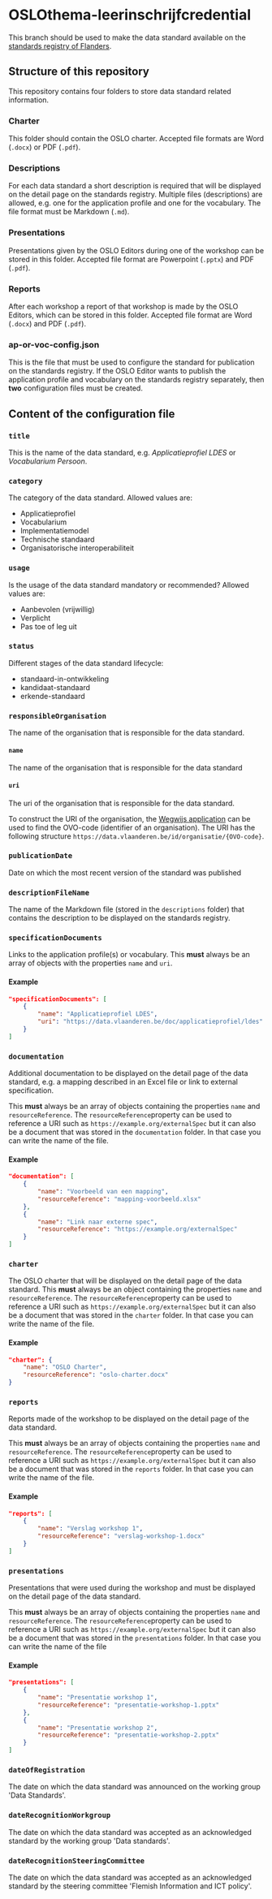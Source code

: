 # OSLOthema-leerinschrijfcredential

This branch should be used to make the data standard available on the [standards registry of Flanders](https://data.vlaanderen.be/standaarden/).

## Structure of this repository

This repository contains four folders to store data standard related information.

### Charter

This folder should contain the OSLO charter. Accepted file formats are Word (`.docx`) or PDF (`.pdf`).

### Descriptions

For each data standard a short description is required that will be displayed on the detail page on the standards registry. Multiple files (descriptions) are allowed, e.g. one for the application profile and one for the vocabulary. The file format must be Markdown (`.md`).

### Presentations

Presentations given by the OSLO Editors during one of the workshop can be stored in this folder. Accepted file format are Powerpoint (`.pptx`) and PDF (`.pdf`).

### Reports

After each workshop a report of that workshop is made by the OSLO Editors, which can be stored in this folder. Accepted file format are Word (`.docx`) and PDF (`.pdf`).

### ap-or-voc-config.json

This is the file that must be used to configure the standard for publication on the standards registry. If the OSLO Editor wants to publish the application profile and vocabulary on the standards registry separately, then **two** configuration files must be created.

## Content of the configuration file

### `title`

This is the name of the data standard, e.g. *Applicatieprofiel LDES* or *Vocabularium Persoon*.

### `category`

The category of the data standard. Allowed values are:
- Applicatieprofiel
- Vocabularium
- Implementatiemodel
- Technische standaard
- Organisatorische interoperabiliteit

### `usage`

Is the usage of the data standard mandatory or recommended? Allowed values are:
- Aanbevolen (vrijwillig)
- Verplicht
- Pas toe of leg uit

### `status`

Different stages of the data standard lifecycle:
- standaard-in-ontwikkeling
- kandidaat-standaard
- erkende-standaard

### `responsibleOrganisation`

The name of the organisation that is responsible for the data standard.

#### `name`

The name of the organisation that is responsible for the data standard

#### `uri`

The uri of the organisation that is responsible for the data standard.

To construct the URI of the organisation, the [Wegwijs application](https://wegwijs.vlaanderen.be/#/organisations) can be used to find the OVO-code (identifier of an organisation). The URI has the following structure `https://data.vlaanderen.be/id/organisatie/{OVO-code}`.

### `publicationDate`

Date on which the most recent version of the standard was published

### `descriptionFileName`

The name of the Markdown file (stored in the `descriptions` folder) that contains the description to be displayed on the standards registry.

### `specificationDocuments`

Links to the application profile(s) or vocabulary. This **must** always be an array of objects with the properties `name` and `uri`.

#### Example
```json
"specificationDocuments": [
    {
        "name": "Applicatieprofiel LDES",
        "uri": "https://data.vlaanderen.be/doc/applicatieprofiel/ldes"
    }
]
```

### `documentation`

Additional documentation to be displayed on the detail page of the data standard, e.g. a mapping described in an Excel file or link to external specification.

This **must** always be an array of objects containing the properties `name` and `resourceReference`. The `resourceReference`property can be used to reference a URI such as `https://example.org/externalSpec` but it can also be a document that was stored in the `documentation` folder. In that case you can write the name of the file.

#### Example
```json
"documentation": [
    {
        "name": "Voorbeeld van een mapping",
        "resourceReference": "mapping-voorbeeld.xlsx"
    },
    {
        "name": "Link naar externe spec",
        "resourceReference": "https://example.org/externalSpec"
    }
]
```

### `charter`

The OSLO charter that will be displayed on the detail page of the data standard. This **must** always be an object containing the properties `name` and `resourceReference`. The `resourceReference`property can be used to reference a URI such as `https://example.org/externalSpec` but it can also be a document that was stored in the `charter` folder. In that case you can write the name of the file.

#### Example
```json
"charter": {
    "name": "OSLO Charter",
    "resourceReference": "oslo-charter.docx"
}
```

### `reports`

Reports made of the workshop to be displayed on the detail page of the data standard.

This **must** always be an array of objects containing the properties `name` and `resourceReference`. The `resourceReference`property can be used to reference a URI such as `https://example.org/externalSpec` but it can also be a document that was stored in the `reports` folder. In that case you can write the name of the file.

#### Example
```json
"reports": [
    {
        "name": "Verslag workshop 1",
        "resourceReference": "verslag-workshop-1.docx"
    }
]
```

### `presentations`

Presentations that were used during the workshop and must be displayed on the detail page of the data standard.

This **must** always be an array of objects containing the properties `name` and `resourceReference`. The `resourceReference`property can be used to reference a URI such as `https://example.org/externalSpec` but it can also be a document that was stored in the `presentations` folder. In that case you can write the name of the file

#### Example
```json
"presentations": [
    {
        "name": "Presentatie workshop 1",
        "resourceReference": "presentatie-workshop-1.pptx"
    },
    {
        "name": "Presentatie workshop 2",
        "resourceReference": "presentatie-workshop-2.pptx"
    }
]
```

### `dateOfRegistration`

The date on which the data standard was announced on the working group 'Data Standards'.

### `dateRecognitionWorkgroup`

The date on which the data standard was accepted as an acknowledged standard by the working group 'Data standards'.

### `dateRecognitionSteeringCommittee`

The date on which the data standard was accepted as an acknowledged standard by the steering committee 'Flemish Information and ICT policy'.

